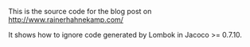 This is the source code for the blog post on http://www.rainerhahnekamp.com/

It shows how to ignore code generated by Lombok in Jacoco >= 0.7.10.
